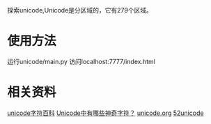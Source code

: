 探索unicode,Unicode是分区域的，它有279个区域。

# 使用方法
运行unicode/main.py
访问localhost:7777/index.html

# 相关资料
[unicode字符百科](https://unicode-table.com/cn/blocks/mongolian/)
[Unicode中有哪些神奇字符？](https://www.zhihu.com/question/30873035/answer/995167936)
[unicode.org](http://www.unicode.org/versions/Unicode12.1.0/)
[52unicode](http://www.52unicode.com/)
